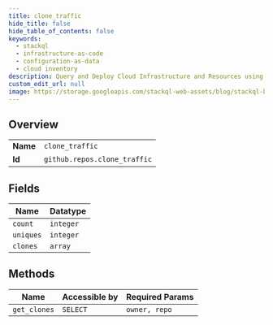 ```yaml
---
title: clone_traffic
hide_title: false
hide_table_of_contents: false
keywords:
  - stackql
  - infrastructure-as-code
  - configuration-as-data
  - cloud inventory
description: Query and Deploy Cloud Infrastructure and Resources using SQL
custom_edit_url: null
image: https://storage.googleapis.com/stackql-web-assets/blog/stackql-blog-post-featured-image.png
---
```

  
    

## Overview
<table><tbody>
<tr><td><b>Name</b></td><td><code>clone_traffic</code></td></tr>
<tr><td><b>Id</b></td><td><code>github.repos.clone_traffic</code></td></tr>
</tbody></table>

## Fields
| Name | Datatype |
| ---- | -------- |
| `count` | `integer` |
| `uniques` | `integer` |
| `clones` | `array` |
## Methods
| Name | Accessible by | Required Params |
| ---- | ------------- | --------------- |
| `get_clones` | `SELECT` | `owner, repo` |

